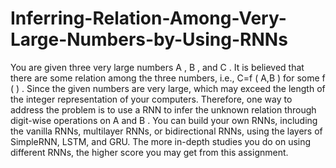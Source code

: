 # Inferring-Relation-Among-Very-Large-Numbers-by-Using-RNNs
You are given three very large numbers  A ,  B , and  C . It is believed that there are some relation among the three numbers, i.e.,  C=f ( A,B )  for some  f ( ) . Since the given numbers are very large, which may exceed the length of the integer representation of your computers. Therefore, one way to address the problem is to use a RNN to infer the unknown relation through digit-wise operations on  A  and  B . You can build your own RNNs, including the vanilla RNNs, multilayer RNNs, or bidirectional RNNs, using the layers of SimpleRNN, LSTM, and GRU. The more in-depth studies you do on using different RNNs, the higher score you may get from this assignment.
